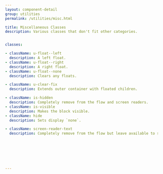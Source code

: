 ```yaml
---
layout: component-detail
group: utilities
permalink: /utilities/misc.html

title: Miscellaneous Classes
description: Various classes that don't fit other categories.


classes:

- className: u-float--left
  description: A left float.
- className: u-float--right
  description: A right float.
- className: u-float--none
  description: Clears any floats.

- className: u-clear-fix
  description: Extends outer container with floated children.

- className: is-hidden
  description: Completely remove from the flow and screen readers.
- className: is-visible
  description: Makes the block visible.
- className: hide
  description: Sets display `none`.

- className: screen-reader-text
  description: Completely remove from the flow but leave available to screen readers.
  
  
  




---
```

